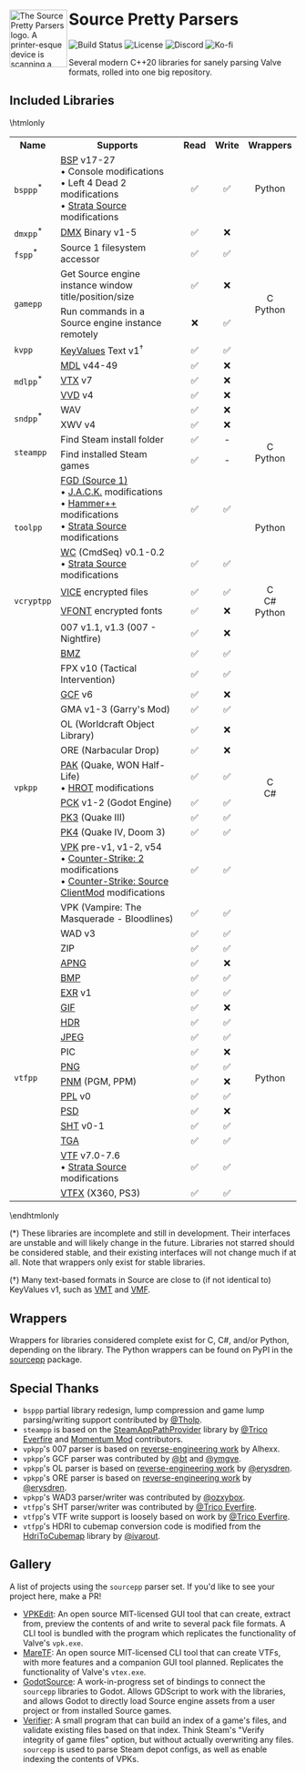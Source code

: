 ﻿<div>
  <img align="left" width="101px" src="https://github.com/craftablescience/sourcepp/blob/main/branding/logo.png?raw=true" alt="The Source Pretty Parsers logo. A printer-esque device is scanning a page with hex codes and printing a picture of Cordon Freeman." />
  <h1>Source Pretty Parsers</h1>
</div>

![Build Status](https://img.shields.io/github/actions/workflow/status/craftablescience/sourcepp/build.yml?label=Build&logo=github&logoColor=%23FFFFFF)
![License](https://img.shields.io/github/license/craftablescience/sourcepp?label=License&logo=libreofficewriter&logoColor=%23FFFFFF)
![Discord](https://img.shields.io/discord/678074864346857482?label=Discord&logo=Discord&logoColor=%23FFFFFF)
![Ko-fi](https://img.shields.io/badge/donate-006dae?label=Ko-fi&logo=ko-fi)

Several modern C++20 libraries for sanely parsing Valve formats, rolled into one big repository.

## Included Libraries

\htmlonly
<table class="doxtable">
  <tr>
    <th>Name</th>
    <th>Supports</th>
    <th>Read</th>
    <th>Write</th>
    <th>Wrappers</th>
  </tr>
  <tr>
    <td rowspan="1"><code>bsppp</code><sup>*</sup></td>
    <td>
      <a href="https://developer.valvesoftware.com/wiki/BSP_(Source)">BSP</a> v17-27
      <br> &bull; Console modifications
      <br> &bull; Left 4 Dead 2 modifications
      <br> &bull; <a href="https://stratasource.org">Strata Source</a> modifications
    </td>
    <td align="center">✅</td>
    <td align="center">✅</td>
    <td rowspan="1" align="center">Python</td>
  </tr>
  <tr style="background: none;">
    <td rowspan="1"><code>dmxpp</code><sup>*</sup></td>
    <td><a href="https://developer.valvesoftware.com/wiki/DMX">DMX</a> Binary v1-5</td>
    <td align="center">✅</td>
    <td align="center">❌</td>
    <td rowspan="1" align="center"></td>
  </tr>
  <tr>
    <td rowspan="1"><code>fspp</code><sup>*</sup></td>
    <td>Source 1 filesystem accessor</td>
    <td align="center">✅</td>
    <td align="center">✅</td>
    <td rowspan="1" align="center"></td>
  </tr>
  <tr>
    <td rowspan="2"><code>gamepp</code></td>
    <td>Get Source engine instance window title/position/size</td>
    <td align="center">✅</td>
    <td align="center">❌</td>
    <td rowspan="2" align="center">C<br>Python</td>
  </tr>
  <tr>
    <td>Run commands in a Source engine instance remotely</td>
    <td align="center">❌</td>
    <td align="center">✅</td>
  </tr>
  <tr>
    <td rowspan="1"><code>kvpp</code></td>
    <td><a href="https://developer.valvesoftware.com/wiki/KeyValues">KeyValues</a> Text v1<sup>&dagger;</sup></td>
    <td align="center">✅</td>
    <td align="center">✅</td>
    <td rowspan="1" align="center"></td>
  </tr>
  <tr>
    <td rowspan="3"><code>mdlpp</code><sup>*</sup></td>
    <td><a href="https://developer.valvesoftware.com/wiki/MDL_(Source)">MDL</a> v44-49</td>
    <td align="center">✅</td>
    <td align="center">❌</td>
    <td rowspan="3" align="center"></td>
  </tr>
  <tr>
    <td><a href="https://developer.valvesoftware.com/wiki/VTX">VTX</a> v7</td>
    <td align="center">✅</td>
    <td align="center">❌</td>
  </tr>
  <tr>
    <td><a href="https://developer.valvesoftware.com/wiki/VVD">VVD</a> v4</td>
    <td align="center">✅</td>
    <td align="center">❌</td>
  </tr>
  <tr>
    <td rowspan="2"><code>sndpp</code><sup>*</sup></td>
    <td>WAV</td>
    <td align="center">✅</td>
    <td align="center">❌</td>
    <td rowspan="2" align="center"></td>
  </tr>
  <tr>
    <td>XWV v4</td>
    <td align="center">✅</td>
    <td align="center">❌</td>
  </tr>
  <tr>
    <td rowspan="2"><code>steampp</code></td>
    <td>Find Steam install folder</td>
    <td align="center">✅</td>
    <td align="center">-</td>
    <td rowspan="2" align="center">C<br>Python</td>
  </tr>
  <tr>
    <td>Find installed Steam games</td>
    <td align="center">✅</td>
    <td align="center">-</td>
  </tr>
  <tr>
    <td rowspan="2"><code>toolpp</code></td>
    <td>
      <a href="https://developer.valvesoftware.com/wiki/FGD">FGD (Source 1)</a>
      <br> &bull; <a href="https://jack.hlfx.ru/en">J.A.C.K.</a> modifications
      <br> &bull; <a href="https://ficool2.github.io/HammerPlusPlus-Website">Hammer++</a> modifications
      <br> &bull; <a href="https://stratasource.org">Strata Source</a> modifications
    </td>
    <td align="center">✅</td>
    <td align="center">✅</td>
    <td rowspan="2" align="center">Python</td>
  </tr>
  <tr>
    <td>
      <a href="https://developer.valvesoftware.com/wiki/Command_Sequences">WC</a> (CmdSeq) v0.1-0.2
      <br> &bull; <a href="https://stratasource.org">Strata Source</a> modifications
    </td>
    <td align="center">✅</td>
    <td align="center">✅</td>
  </tr>
  <tr>
    <td rowspan="2"><code>vcryptpp</code></td>
    <td><a href="https://developer.valvesoftware.com/wiki/VICE">VICE</a> encrypted files</td>
    <td align="center">✅</td>
    <td align="center">✅</td>
    <td rowspan="2" align="center">C<br>C#<br>Python</td>
  </tr>
  <tr>
    <td><a href="https://developer.valvesoftware.com/wiki/Vfont">VFONT</a> encrypted fonts</td>
    <td align="center">✅</td>
    <td align="center">❌</td>
  </tr>
  <tr>
    <td rowspan="15"><code>vpkpp</code></td>
    <td>007 v1.1, v1.3 (007 - Nightfire)</td>
    <td align="center">✅</td>
    <td align="center">❌</td>
    <td rowspan="15" align="center">C<br>C#</td>
  </tr>
  <tr>
    <td><a href="https://developer.valvesoftware.com/wiki/Bonus_Maps">BMZ</a></td>
    <td align="center">✅</td>
    <td align="center">✅</td>
  </tr>
  <tr>
    <td>FPX v10 (Tactical Intervention)</td>
    <td align="center">✅</td>
    <td align="center">✅</td>
  </tr>
  <tr>
    <td><a href="https://developer.valvesoftware.com/wiki/GCF_archive">GCF</a> v6</td>
    <td align="center">✅</td>
    <td align="center">❌</td>
  </tr>
  <tr>
    <td>GMA v1-3 (Garry's Mod)</td>
    <td align="center">✅</td>
    <td align="center">✅</td>
  </tr>
  <tr>
    <td>OL (Worldcraft Object Library)</td>
    <td align="center">✅</td>
    <td align="center">❌</td>
  </tr>
  <tr>
    <td>ORE (Narbacular Drop)</td>
    <td align="center">✅</td>
    <td align="center">❌</td>
  </tr>
  <tr>
    <td>
      <a href="https://quakewiki.org/wiki/.pak">PAK</a> (Quake, WON Half-Life)
      <br> &bull; <a href="https://store.steampowered.com/app/824600/HROT">HROT</a> modifications
    </td>
    <td align="center">✅</td>
    <td align="center">✅</td>
  </tr>
  <tr>
    <td><a href="https://docs.godotengine.org/en/stable/tutorials/export/exporting_pcks.html">PCK</a> v1-2 (Godot Engine)</td>
    <td align="center">✅</td>
    <td align="center">✅</td>
  </tr>
  <tr>
    <td><a href="https://doomwiki.org/wiki/PK3">PK3</a> (Quake III)</td>
    <td align="center">✅</td>
    <td align="center">✅</td>
  </tr>
  <tr>
    <td><a href="https://doomwiki.org/wiki/PK4">PK4</a> (Quake IV, Doom 3)</td>
    <td align="center">✅</td>
    <td align="center">✅</td>
  </tr>
  <tr>
    <td>
      <a href="https://developer.valvesoftware.com/wiki/VPK">VPK</a> pre-v1, v1-2, v54
      <br> &bull; <a href="https://www.counter-strike.net/cs2">Counter-Strike: 2</a> modifications
      <br> &bull; <a href="https://clientmod.ru">Counter-Strike: Source ClientMod</a> modifications
    </td>
    <td align="center">✅</td>
    <td align="center">✅</td>
  </tr>
  <tr>
    <td>VPK (Vampire: The Masquerade - Bloodlines)</td>
    <td align="center">✅</td>
    <td align="center">✅</td>
  </tr>
  <tr>
    <td>WAD v3</td>
    <td align="center">✅</td>
    <td align="center">✅</td>
  </tr>
  <tr>
    <td>ZIP</td>
    <td align="center">✅</td>
    <td align="center">✅</td>
  </tr>
  <tr>
    <td rowspan="15"><code>vtfpp</code></td>
    <td><a href="https://wiki.mozilla.org/APNG_Specification">APNG</a></td>
    <td align="center">✅</td>
    <td align="center">❌</td>
    <td rowspan="15" align="center">Python</td>
  </tr>
  <tr>
    <td><a href="https://en.wikipedia.org/wiki/BMP_file_format">BMP</a></td>
    <td align="center">✅</td>
    <td align="center">✅</td>
  </tr>
  <tr>
    <td><a href="https://openexr.com">EXR</a> v1</td>
    <td align="center">✅</td>
    <td align="center">✅</td>
  </tr>
  <tr>
    <td><a href="https://en.wikipedia.org/wiki/GIF">GIF</a></td>
    <td align="center">✅</td>
    <td align="center">❌</td>
  </tr>
  <tr>
    <td><a href="https://en.wikipedia.org/wiki/RGBE_image_format">HDR</a></td>
    <td align="center">✅</td>
    <td align="center">✅</td>
  </tr>
  <tr>
    <td><a href="https://en.wikipedia.org/wiki/JPEG">JPEG</a></td>
    <td align="center">✅</td>
    <td align="center">✅</td>
  </tr>
  <tr>
    <td>PIC</td>
    <td align="center">✅</td>
    <td align="center">❌</td>
  </tr>
  <tr>
    <td><a href="https://en.wikipedia.org/wiki/PNG">PNG</a></td>
    <td align="center">✅</td>
    <td align="center">✅</td>
  </tr>
  <tr>
    <td><a href="https://netpbm.sourceforge.net/doc/pnm.html">PNM</a> (PGM, PPM)</td>
    <td align="center">✅</td>
    <td align="center">❌</td>
  </tr>
  <tr>
    <td><a href="https://developer.valvesoftware.com/wiki/PPL">PPL</a> v0</td>
    <td align="center">✅</td>
    <td align="center">✅</td>
  </tr>
  <tr>
    <td><a href="https://www.adobe.com/creativecloud/file-types/image/raster/psd-file.html">PSD</a></td>
    <td align="center">✅</td>
    <td align="center">❌</td>
  </tr>
  <tr>
    <td><a href="https://developer.valvesoftware.com/wiki/Animated_Particles">SHT</a> v0-1</td>
    <td align="center">✅</td>
    <td align="center">✅</td>
  </tr>
  <tr>
    <td><a href="https://en.wikipedia.org/wiki/Truevision_TGA">TGA</a></td>
    <td align="center">✅</td>
    <td align="center">✅</td>
  </tr>
  <tr>
    <td>
      <a href="https://developer.valvesoftware.com/wiki/VTF_(Valve_Texture_Format)">VTF</a> v7.0-7.6
      <br> &bull; <a href="https://stratasource.org">Strata Source</a> modifications
    </td>
    <td align="center">✅</td>
    <td align="center">✅</td>
  </tr>
  <tr>
    <td>
      <a href="https://developer.valvesoftware.com/wiki/VTFX_file_format">VTFX</a> (X360, PS3)
    </td>
    <td align="center">✅</td>
    <td align="center">✅</td>
  </tr>
</table>
\endhtmlonly

(\*) These libraries are incomplete and still in development. Their interfaces are unstable and will likely change in the future.
Libraries not starred should be considered stable, and their existing interfaces will not change much if at all. Note that wrappers
only exist for stable libraries.

(&dagger;) Many text-based formats in Source are close to (if not identical to) KeyValues v1, such as [VMT](https://developer.valvesoftware.com/wiki/VMT) and [VMF](https://developer.valvesoftware.com/wiki/VMF_(Valve_Map_Format)).

## Wrappers

Wrappers for libraries considered complete exist for C, C#, and/or Python, depending on the library. The Python wrappers can be
found on PyPI in the [sourcepp](https://pypi.org/project/sourcepp) package.

## Special Thanks

- `bsppp` partial library redesign, lump compression and game lump parsing/writing support contributed by [@Tholp](https://github.com/Tholp1).
- `steampp` is based on the [SteamAppPathProvider](https://github.com/Trico-Everfire/SteamAppPathProvider) library by [@Trico Everfire](https://github.com/Trico-Everfire) and [Momentum Mod](https://momentum-mod.org) contributors.
- `vpkpp`'s 007 parser is based on [reverse-engineering work](https://raw.githubusercontent.com/SmileyAG/dumpster/refs/heads/src_jb007nightfirepc_alurazoe/file_format_analysis.txt) by Alhexx.
- `vpkpp`'s GCF parser was contributed by [@bt](https://github.com/caatge) and [@ymgve](https://github.com/ymgve).
- `vpkpp`'s OL parser is based on [reverse-engineering work](https://github.com/erysdren/scratch/blob/main/kaitai/worldcraft_ol.ksy) by [@erysdren](https://github.com/erysdren).
- `vpkpp`'s ORE parser is based on [reverse-engineering work](https://github.com/erysdren/narbacular-drop-tools) by [@erysdren](https://github.com/erysdren).
- `vpkpp`'s WAD3 parser/writer was contributed by [@ozxybox](https://github.com/ozxybox).
- `vtfpp`'s SHT parser/writer was contributed by [@Trico Everfire](https://github.com/Trico-Everfire).
- `vtfpp`'s VTF write support is loosely based on work by [@Trico Everfire](https://github.com/Trico-Everfire).
- `vtfpp`'s HDRI to cubemap conversion code is modified from the [HdriToCubemap](https://github.com/ivarout/HdriToCubemap) library by [@ivarout](https://github.com/ivarout).

## Gallery

A list of projects using the `sourcepp` parser set. If you'd like to see your project here, make a PR!

- [VPKEdit](https://github.com/craftablescience/VPKEdit): An open source MIT-licensed GUI tool that can create, extract from,
  preview the contents of and write to several pack file formats. A CLI tool is bundled with the program which replicates
  the functionality of Valve's `vpk.exe`.
- [MareTF](https://github.com/craftablescience/MareTF): An open source MIT-licensed CLI tool that can create VTFs, with more
  features and a companion GUI tool planned. Replicates the functionality of Valve's `vtex.exe`.
- [GodotSource](https://github.com/craftablescience/godotsource): A work-in-progress set of bindings to connect the `sourcepp`
  libraries to Godot. Allows GDScript to work with the libraries, and allows Godot to directly load Source engine assets from
  a user project or from installed Source games.
- [Verifier](https://github.com/StrataSource/verifier): A small program that can build an index of a game's files, and validate
  existing files based on that index. Think Steam's "Verify integrity of game files" option, but without actually overwriting any
  files. `sourcepp` is used to parse Steam depot configs, as well as enable indexing the contents of VPKs.
